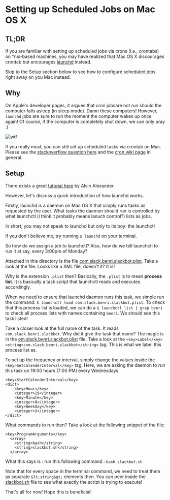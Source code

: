# Setting up Scheduled Jobs on Mac OS X

## TL;DR

If you are familiar with setting up scheduled jobs via crons (i.e., crontabs) on *nix-based machines, you may have realized that Mac OS X discourages crontab but encourages [launchd](https://developer.apple.com/library/mac/documentation/MacOSX/Conceptual/BPSystemStartup/Chapters/ScheduledJobs.html) instead.

Skip to the Setup section below to see how to configure scheduled jobs right away on you Mac instead.

## Why

On Apple's developer pages, it argues that cron jobsare not run should the computer falls asleep (in sleep mode). Damn these computers! However, `launchd` jobs are sure to run the moment the computer wakes up once again! Of course, if the computer is completely shut down, we can only pray :(

![wtf](http://i1.kym-cdn.com/entries/icons/original/000/004/592/my-brain-is-full-of-fuck.jpg)

If you really must, you can still set up scheduled tasks via crontab on Mac. Please see the [stackoverflow question here](http://stackoverflow.com/questions/15395479/using-cron-on-mac-osx-mountain-lion) and the [cron wiki page](http://en.wikipedia.org/wiki/Cron#Examples) in general.


## Setup

There exists a great [tutorial here](http://alvinalexander.com/mac-os-x/launchd-plist-examples-startinterval-startcalendarinterval) by Alvin Alexander.

However, let's discuss a quick introduction of how launchd works.

Firstly, launchd is a daemon on Mac OS X that simply runs tasks as requested by the user. What tasks the daemon should run is controlled by what launchctl (i think it probably means lanuch control?) lists as jobs.

In short, you may not speak to launchd but only to its boy: the launchctl

If you don't believe me, try running ```$ launchd``` on your terminal.


So how do we assign a job to launchctl? Also, how do we tell launchctl to run it at say, every 3:00pm of Monday?

Attached in this directory is the file [com.slack.benri.slackbot.plist](com.slack.benri.slackbot.plist). Take a look at the file. Looks like a XML file, doesn't it? It is! 

Why is the extension `.plist` then? Basically, the `.plist` is to mean **process list**. It is basically a task script that launchctl reads and executes accordingly.

When we need to ensure that launchd daemon runs this task, we simple run the command: ```$ launchctl load com.slack.benri.slackbot.plist```. To check that this process list is loaded, we can do a ```$ launchctl list | grep benri``` to check all process lists with names containing `benri`. We should see this task listed!

Take a closer look at the full name of the task. It reads `com.slack.benri.slackbot`. Why did it give the task that name? The magic is in the [om.slack.benri.slackbot.plist](om.slack.benri.slackbot.plist) file. Take a look at the `<key>Label</key><string>com.slack.benri.slackbot</string>` tag. This is what we label this process list as. 

To set up the frequency or interval, simply change the values inside the `<key>SetCalenderInterval</key>` tag. Here, we are asking the daemon to run this task on 19:00 hours (7:00 PM) every Wednesdays.

```
<key>StartCalenderInterval</key>
<dict>
	<key>Hour</key>
	<integer>19</integer>
	<key>Minute</key>
	<integer>0</integer>
	<key>Weekday</key>
	<integer>3</integer>
</dict>
```

What commands to run then? Take a look at the following snippet of the file:

```
<key>ProgramArguments</key>
  <array>
    <string>bash</string>
    <string>slackbot.sh</string>
  </array>
```

What this says is : run this following command : `bash slackbot.sh`

Note that for every space in the terminal command, we need to treat them as separate `&lt;string&gt;` elements then.
You can peer inside the [slackbot.sh](slackbot.sh) file to see what exactly the script is trying to execute!

That's all for now! Hope this is beneficial!

